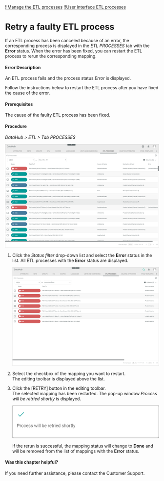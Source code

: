 [!!Manage the ETL processes](../Operation/02_ManageETLProcesses.md)
[!!User interface ETL processes](../UserInterface/02b_ETLProcesses.md)

# Retry a faulty ETL process

If an ETL process has been canceled because of an error, the corresponding process is displayed in the *ETL PROCESSES* tab with the **Error** status. When the error has been fixed, you can restart the ETL process to rerun the corresponding mapping.

#### Error Description

An ETL process fails and the process status *Error* is displayed.

Follow the instructions below to restart the ETL process after you have fixed the cause of the error.

#### Prerequisites

The cause of the faulty ETL process has been fixed.

#### Procedure

*DataHub > ETL > Tab PROCESSES*

![ETL processes](../../Assets/Screenshots/DataHub/Settings/ETLProcesses/ETLProcesses.png "[ETL processes]")

1. Click the *Status filter* drop-down list and select the **Error** status in the list.
    All ETL processes with the **Error** status are displayed.

    ![Error processes](../../Assets/Screenshots/DataHub/Settings/ETLProcesses/Error.png "[Error processes]")

2. Select the checkbox of the mapping you want to restart.   
    The editing toolbar is displayed above the list.

3. Click the [RETRY] button in the editing toolbar.   
    The selected mapping has been restarted. The pop-up window *Process will be retried shortly* is displayed.

    ![Process retried](../../Assets/Screenshots/DataHub/Settings/ETLProcesses/ProcessRetried.png "[Process retried]")

    If the rerun is successful, the mapping status will change to **Done** and will be removed from the list of mappings with the **Error** status.

#### Was this chapter helpful?

If you need further assistance, please contact the Customer Support.
